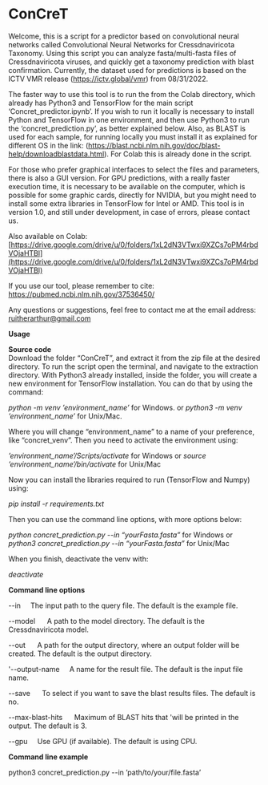 # ConCreT

Welcome, this is a script for a predictor based on convolutional neural networks called Convolutional Neural Networks for Cressdnaviricota Taxonomy. Using this script you can analyze fasta/multi-fasta files of Cressdnaviricota viruses, and quickly get a taxonomy prediction with blast confirmation. Currently, the dataset used for predictions is based on the ICTV VMR release (https://ictv.global/vmr) from 08/31/2022. 

The faster way to use this tool is to run the from the Colab directory, which already has Python3 and TensorFlow for the main script ‘Concret_predictor.ipynb’. If you wish to run it locally is necessary to install Python and TensorFlow in one environment, and then use Python3 to run the ‘concret_prediction.py’, as better explained below. Also, as BLAST is used for each sample, for running locally you must install it as explained for different OS in the link: (https://blast.ncbi.nlm.nih.gov/doc/blast-help/downloadblastdata.html). For Colab this is already done in the script.

For those who prefer graphical interfaces to select the files and parameters, there is also a GUI version. For GPU predictions, with a really faster execution time, it is necessary to be available on the computer, which is possible for some graphic cards, directly for NVIDIA, but you might need to install some extra libraries in TensorFlow for Intel or AMD.  This tool is in version 1.0, and still under development, in case of errors, please contact us.

Also available on Colab: [https://drive.google.com/drive/u/0/folders/1xL2dN3VTwxi9XZCs7oPM4rbdVOjaHTBl](https://drive.google.com/drive/u/0/folders/1xL2dN3VTwxi9XZCs7oPM4rbdVOjaHTBl)

If you use our tool, please remember to cite: https://pubmed.ncbi.nlm.nih.gov/37536450/ 

Any questions or suggestions, feel free to contact me at the email address: ruitherarthur@gmail.com 

**Usage**<br/>

**Source code**<br/>
Download the folder “ConCreT”, and extract it from the zip file at the desired directory. To run the script open the terminal, and navigate to the extraction directory. With Python3 already installed, inside the folder, you will create a new environment for TensorFlow installation. You can do that by using the command:

_python -m venv ’environment_name’_  	for Windows.
or
_python3 -m venv ’environment_name’_	for Unix/Mac.

Where you will change  “environment_name” to a name of your preference, like “concret_venv”. Then you need to activate the environment using:

_’environment_name’/Scripts/activate_	for Windows
or
_source ’environment_name’/bin/activate_	for Unix/Mac

Now you can install the libraries required to run (TensorFlow  and Numpy) using:

_pip install -r requirements.txt_

Then you can use the command line options, with more options below:

_python concret_prediction.py --in “yourFasta.fasta”_	for Windows
or
_python3 concret_prediction.py --in “yourFasta.fasta”_ 	for  Unix/Mac

When you finish, deactivate the venv with:

_deactivate_

**Command line options**<br/>

--in &nbsp;&nbsp;&nbsp;&nbsp;The input path to the query file. The default is the example file.

--model &nbsp;&nbsp;&nbsp;&nbsp; A path to the model directory. The default is the Cressdnaviricota model.

--out &nbsp;&nbsp;&nbsp;&nbsp; A path for the output directory, where an output folder will be created. The default is the output directory.

'--output-name &nbsp;&nbsp;&nbsp;&nbsp;A name for the result file. The default is the input file name.

--save &nbsp;&nbsp;&nbsp;&nbsp; To select if you want to save the blast results files. The default is no.

--max-blast-hits &nbsp;&nbsp;&nbsp;&nbsp; Maximum of BLAST hits that 'will be printed in the output. The default is 3.

--gpu &nbsp;&nbsp;&nbsp;&nbsp;Use GPU (if available). The default is using CPU.


**Command line example**

python3 concret_prediction.py  --in ’path/to/your/file.fasta’




